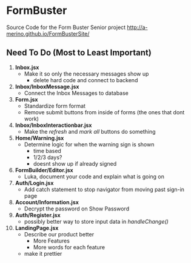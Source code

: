 # FormBuster
Source Code for the Form Buster Senior project http://a-merino.github.io/FormBusterSite/

## Need To Do (Most to Least Important)

1. **Inbox.jsx**
    - Make it so only the necessary messages show up
        - delete hard code and connect to backend
1. **Inbox/InboxMessage.jsx** 
    - Connect the Inbox Messages to database
1. **Form.jsx**
    - Standardize form format
    - Remove submit buttons from inside of forms (the ones that dont work)
1. **Inbox/InboxInteractionbar.jsx**
    - Make the *refresh* and *mark all* buttons do something
1. **Home/Warning.jsx**
    - Determine logic for when the warning sign is shown
        - time based
        - 1/2/3 days?
        - doesnt show up if already signed
1. **FormBuilder/Editor.jsx**
    - Luka, document your code and explain what is going on
1. **Auth/Login.jsx**
    - Add catch statement to stop navigator from moving past sign-in page
1. **Account/Information.jsx**
    - Decrypt the password on Show Password
1. **Auth/Register.jsx**
    - possibly better way to store input data in *handleChange()*
1. **LandingPage.jsx**
    - Describe our product better
        - More Features
        - More words for each feature
    - make it prettier